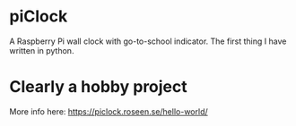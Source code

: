 # piClock
A Raspberry Pi wall clock with go-to-school indicator. The first thing I have written in python.

# Clearly a hobby project
More info here:
https://piclock.roseen.se/hello-world/
